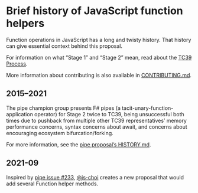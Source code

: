 # Brief history of JavaScript function helpers
Function operations in JavaScript has a long and twisty history.
That history can give essential context behind this proposal.

For information on what “Stage 1” and “Stage 2” mean,
read about the [TC39 Process][].

More information about contributing is also available in [CONTRIBUTING.md][].

## 2015–2021
The pipe champion group presents F# pipes (a tacit-unary-function-application operator)
for Stage 2 twice to TC39, being unsuccessful both times
due to pushback from multiple other TC39 representatives’
memory performance concerns, syntax concerns about await,
and concerns about encouraging ecosystem bifurcation/forking.

For more information, see the [pipe proposal’s HISTORY.md][pipe history].

## 2021-09
Inspired by [pipe issue #233][], [@js-choi][] creates a new proposal
that would add several Function helper methods.

[TC39 process]: https://tc39.es/process-document/
[CONTRIBUTING.md]: https://github.com/tc39/proposal-pipeline-operator/blob/main/CONTRIBUTING.md

[pipe history]: https://github.com/tc39/proposal-pipeline-operator/blob/main/HISTORY.md
[pipe issue #233]: https://github.com/tc39/proposal-pipeline-operator/issues/233

[@js-choi]: https://github.com/js-choi
